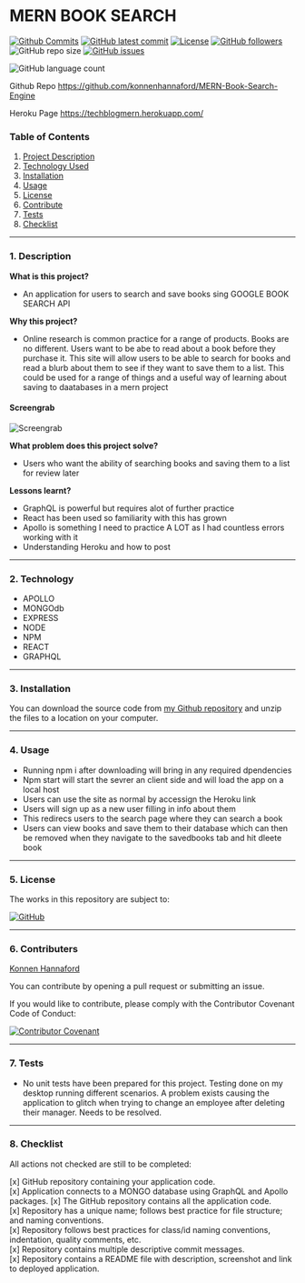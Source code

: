 
# MERN BOOK SEARCH



[![Github Commits](https://img.shields.io/github/commit-activity/w/konnenhannaford/MERN-Book-Search-Engine)](https://github.com/konnenhannaford/MERN-Book-Search-Engine/commits)
[![GitHub latest commit](https://img.shields.io/github/last-commit/konnenhannaford/MERN-Book-Search-Engine)](https://github.com/konnenhannaford/MERN-Book-Search-Engine/branches)
[![License](https://img.shields.io/badge/License-MIT-blue.svg)](https://choosealicense.com/licenses/mit/)
[![GitHub followers](https://img.shields.io/github/followers/konnenhannaford.svg)]()
![GitHub repo size](https://img.shields.io/github/repo-size/konnenhannaford/MERN-Book-Search-Engine)
[![GitHub issues](https://img.shields.io/github/issues/konnenhannaford/MERN-Book-Search-Engine)](https://img.shields.io/github/issues/konnenhannaford/MERN-Book-Search-Engine)

![GitHub language count](https://img.shields.io/github/languages/count/konnenhannaford/MERN-Book-Search-Engine)

Github Repo
https://github.com/konnenhannaford/MERN-Book-Search-Engine

Heroku Page
https://techblogmern.herokuapp.com/

### Table of Contents  
  
   1. [Project Description](#1-description)
   2. [Technology Used](#2-technology)
   3. [Installation](#3-installation)
   4. [Usage](#4-usage)
   5. [License](#5-license)
   6. [Contribute](#6-how-to-contribute)
   7. [Tests](#7-tests)
   8. [Checklist](#8-checklist)

---
### 1. Description  

**What is this project?**  
* An application for users to search and save books sing GOOGLE BOOK SEARCH API

**Why this project?**  
* Online research is common practice for a range of products.  Books are no different.  Users want to be abe to read about a book before they purchase it.   This site will allow users to be able to search for books and read a blurb about them to see if they want to save them to a list.  This could be used for a  range of things and a useful way of learning about saving to daatabases in a mern project

#### Screengrab

![Screengrab](../MERN-Book-Search-Engine/Assets/21-mern-homework-demo-01.gif) 


**What problem does this project solve?**  
* Users who want the ability of searching books and saving them to a list for review later


**Lessons learnt?**  
* GraphQL is powerful but requires alot of further practice 
* React has been used so familiarity with this has grown
* Apollo is something I need to practice A LOT as I had countless errors working with it
* Understanding Heroku and how to post

---
### 2. Technology

- APOLLO
- MONGOdb
- EXPRESS
- NODE
- NPM
- REACT
- GRAPHQL


  
---
### 3. Installation 
You can download the source code from [my Github repository](https://github.com/konnenhannaford/MERN-Book-Search-Engine) and unzip the files to a location on your computer. 

---

### 4. Usage  
- Running npm i after downloading will bring in any required dpendencies
- Npm start will start the sevrer an client side and will load the app on a local host
- Users can use the site as normal by accessign the Heroku link
- Users will sign up as a new user filling in info about them
- This redirecs users to the search page where they can search a book
- Users can view books and save them to their database which can then be removed when they navigate to the savedbooks tab and hit dleete book



---
### 5. License  
 The works in this repository are subject to:  

[![GitHub](https://img.shields.io/github/license/konnenhannaford/MERN-Book-Search-Engine)](doc/LICENSE.md)

---
### 6. Contributers  
[Konnen Hannaford](https://github.com/konnenhannaford)

You can contribute by opening a pull request or submitting an issue.

 If you would like to contribute, please comply with the Contributor Covenant Code of Conduct:  

[![Contributor Covenant](https://img.shields.io/badge/Contributor%20Covenant-2.1-4baaaa.svg)](doc/code_of_conduct.md)

---
### 7. Tests  
- No unit tests have been prepared for this project.  Testing done on my desktop running different scenarios.  A problem exists causing the application to glitch when trying to change an employee after deleting their manager.  Needs to be resolved.

---
### 8. Checklist  
 All actions not checked are still to be completed:

 [x]  GitHub repository containing your application code.  
 [x]  Application connects to a MONGO database using GraphQL and Apollo  packages.
 [x]  The GitHub repository contains all the application code.  
 [x]  Repository has a unique name; follows best practice for file structure; and naming conventions.  
 [x]  Repository follows best practices for class/id naming conventions, indentation, quality comments, etc.  
 [x]  Repository contains multiple descriptive commit messages.  
 [x]  Repository contains a README file with description, screenshot and link to deployed application.  

